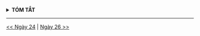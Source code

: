 <details>
<summary><strong>TÓM TẮT</strong></summary>

</details>

---
[<< Ngày 24](./Day24.md) | [Ngày 26 >>](./Day26.md)